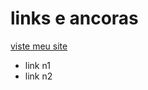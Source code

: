 <!doctype html>
<html lang="pt-br">
      <head>
          <title>links</title>
     </head>
     <body>
          <h1>links e ancoras</h1>
          <a href="https://prof-everton.github.io/EXEMPLO_SITE/">viste meu site</a>
          <ul>
              <li>link n1
              <li>link n2
          </ul>
    </body>
    </html>
  

